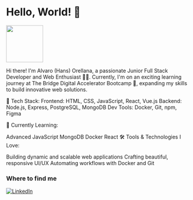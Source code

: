 # Hello, World! 👋
<img src="https://media.giphy.com/media/du3J3cXyzhj75IOgvA/giphy.gif" width="100px">


Hi there! I'm Alvaro (Hans) Orellana, a passionate Junior Full Stack Developer and Web Enthusiast 👨‍💻. Currently, I'm on an exciting learning journey at The Bridge Digital Accelerator Bootcamp 🚀, expanding my skills to build innovative web solutions.

🔹 Tech Stack:
Frontend: HTML, CSS, JavaScript, React, Vue.js
Backend: Node.js, Express, PostgreSQL, MongoDB
Dev Tools: Docker, Git, npm, Figma

🌱 Currently Learning:

Advanced JavaScript
MongoDB
Docker
React
🛠️ Tools & Technologies I Love:

Building dynamic and scalable web applications
Crafting beautiful, responsive UI/UX
Automating workflows with Docker and Git

<h3>Where to find me</h3>
<p>
<a href="https://www.linkedin.com/in/alvaro-hans-orellana-dalsgaard-bohsen-22781b1b6/" target="_blank"><img alt="LinkedIn" src="https://img.shields.io/badge/linkedin-%230077B5.svg?&style=for-the-badge&logo=linkedin&logoColor=white" /></a>
</p>
